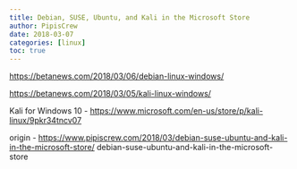 ```yaml
---
title: Debian, SUSE, Ubuntu, and Kali in the Microsoft Store
author: PipisCrew
date: 2018-03-07
categories: [linux]
toc: true
---
```


https://betanews.com/2018/03/06/debian-linux-windows/

https://betanews.com/2018/03/05/kali-linux-windows/

Kali for Windows 10 - https://www.microsoft.com/en-us/store/p/kali-linux/9pkr34tncv07

origin - https://www.pipiscrew.com/2018/03/debian-suse-ubuntu-and-kali-in-the-microsoft-store/ debian-suse-ubuntu-and-kali-in-the-microsoft-store